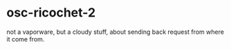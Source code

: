 # osc-ricochet-2

not a vaporware, but a cloudy stuff, about sending back request from where it come from.


